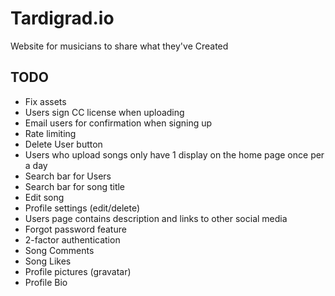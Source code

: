 # Tardigrad.io

Website for musicians to share what they've Created

## TODO
* Fix assets
* Users sign CC license when uploading
* Email users for confirmation when signing up
* Rate limiting
* Delete User button
* Users who upload songs only have 1 display on the home page once per a day
* Search bar for Users
* Search bar for song title
* Edit song
* Profile settings (edit/delete)
* Users page contains description and links to other social media
* Forgot password feature
* 2-factor authentication
* Song Comments
* Song Likes
* Profile pictures (gravatar)
* Profile Bio
